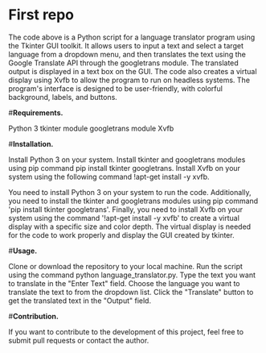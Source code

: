 # First repo

The code above is a Python script for a language translator program using the Tkinter GUI toolkit. It allows users to input a text and select a target language from a dropdown menu, and then translates the text using the Google Translate API through the googletrans module. The translated output is displayed in a text box on the GUI. The code also creates a virtual display using Xvfb to allow the program to run on headless systems. The program's interface is designed to be user-friendly, with colorful background, labels, and buttons.

#**Requirements.**

Python 3
tkinter module
googletrans module
Xvfb

#**Installation.**

Install Python 3 on your system.
Install tkinter and googletrans modules using pip command pip install tkinter googletrans.
Install Xvfb on your system using the following command !apt-get install -y xvfb.


You need to install Python 3 on your system to run the code. Additionally, you need to install the tkinter and googletrans modules using pip command 'pip install tkinter googletrans'. Finally, you need to install Xvfb on your system using the command '!apt-get install -y xvfb' to create a virtual display with a specific size and color depth. The virtual display is needed for the code to work properly and display the GUI created by tkinter.

#**Usage.**

Clone or download the repository to your local machine.
Run the script using the command python language_translator.py.
Type the text you want to translate in the "Enter Text" field.
Choose the language you want to translate the text to from the dropdown list.
Click the "Translate" button to get the translated text in the "Output" field.

#**Contribution.**

If you want to contribute to the development of this project, feel free to submit pull requests or contact the author.
